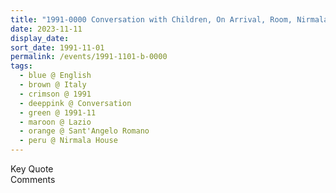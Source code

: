 ```yaml
---
title: "1991-0000 Conversation with Children, On Arrival, Room, Nirmala House, Sant'Angelo Romano (7 kms N of Guidonia), Lazio, Italy"
date: 2023-11-11
display_date: 
sort_date: 1991-11-01
permalink: /events/1991-1101-b-0000
tags:
  - blue @ English
  - brown @ Italy
  - crimson @ 1991
  - deeppink @ Conversation
  - green @ 1991-11
  - maroon @ Lazio
  - orange @ Sant'Angelo Romano
  - peru @ Nirmala House
---
```


<wave-list>
  <list-title color="green" width="75">Key Quote</list-title>
  <list-item color="BlanchedAlmond"  width="200"></list-item>
  <list-item color="Lavender"></list-item>
  <list-item color="BlanchedAlmond"></list-item>
</wave-list>

<br>

<wave-list>
  <list-title color="green" width="75">Comments</list-title>
  <list-item color="BlanchedAlmond"  width="200"></list-item>
  <list-item color="Lavender"></list-item>
  <list-item color="BlanchedAlmond"></list-item>
</wave-list>